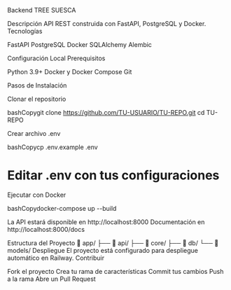 Backend TREE SUESCA

Descripción
API REST construida con FastAPI, PostgreSQL y Docker.
Tecnologías

FastAPI
PostgreSQL
Docker
SQLAlchemy
Alembic

Configuración Local
Prerequisitos

Python 3.9+
Docker y Docker Compose
Git

Pasos de Instalación

Clonar el repositorio

bashCopygit clone https://github.com/TU-USUARIO/TU-REPO.git
cd TU-REPO

Crear archivo .env

bashCopycp .env.example .env
# Editar .env con tus configuraciones

Ejecutar con Docker

bashCopydocker-compose up --build

La API estará disponible en http://localhost:8000
Documentación en http://localhost:8000/docs

Estructura del Proyecto
📁 app/
├── 📁 api/
├── 📁 core/
├── 📁 db/
└── 📁 models/
Despliegue
El proyecto está configurado para despliegue automático en Railway.
Contribuir

Fork el proyecto
Crea tu rama de características
Commit tus cambios
Push a la rama
Abre un Pull Request